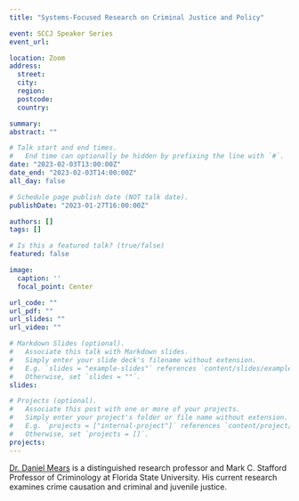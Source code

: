 ```yaml
---
title: "Systems-Focused Research on Criminal Justice and Policy"

event: SCCJ Speaker Series
event_url: 

location: Zoom
address:
  street: 
  city: 
  region: 
  postcode: 
  country: 

summary: 
abstract: ""

# Talk start and end times.
#   End time can optionally be hidden by prefixing the line with `#`.
date: "2023-02-03T13:00:00Z"
date_end: "2023-02-03T14:00:00Z"
all_day: false

# Schedule page publish date (NOT talk date).
publishDate: "2023-01-27T16:00:00Z"

authors: []
tags: []

# Is this a featured talk? (true/false)
featured: false

image:
  caption: ''
  focal_point: Center

url_code: ""
url_pdf: ""
url_slides: ""
url_video: ""

# Markdown Slides (optional).
#   Associate this talk with Markdown slides.
#   Simply enter your slide deck's filename without extension.
#   E.g. `slides = "example-slides"` references `content/slides/example-slides.md`.
#   Otherwise, set `slides = ""`.
slides:

# Projects (optional).
#   Associate this post with one or more of your projects.
#   Simply enter your project's folder or file name without extension.
#   E.g. `projects = ["internal-project"]` references `content/project/deep-learning/index.md`.
#   Otherwise, set `projects = []`.
projects:
---
```


[Dr. Daniel Mears](https://criminology.fsu.edu/faculty-and-staff/daniel-mears) is a distinguished research professor and Mark C. Stafford Professor of Criminology at Florida State University. His current research examines crime causation and criminal and juvenile justice.
